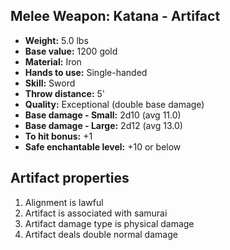 ## Melee Weapon: Katana - Artifact

- **Weight:**                 5.0 lbs
- **Base value:**             1200 gold
- **Material:**               Iron
- **Hands to use:**           Single-handed
- **Skill:**                  Sword
- **Throw distance:**         5'
- **Quality:**                Exceptional (double base damage)
- **Base damage - Small:**    2d10 (avg 11.0)
- **Base damage - Large:**    2d12 (avg 13.0)
- **To hit bonus:**           +1
- **Safe enchantable level:** +10 or below

## Artifact properties

1. Alignment is lawful
2. Artifact is associated with samurai
3. Artifact damage type is physical damage
4. Artifact deals double normal damage